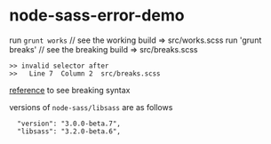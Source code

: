 # node-sass-error-demo

run `grunt works` // see the working build => src/works.scss
run 'grunt breaks' // see the breaking build => src/breaks.scss
```
>> invalid selector after
>>   Line 7  Column 2  src/breaks.scss
```

[reference](http://hugogiraudel.com/2013/07/15/understanding-sass-lists/#section-4) to see breaking syntax

versions of `node-sass/libsass` are as follows

```
  "version": "3.0.0-beta.7",
  "libsass": "3.2.0-beta.6",
```


